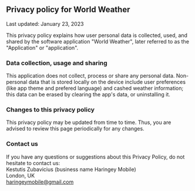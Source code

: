 ## **Privacy policy for World Weather**

Last updated: January 23, 2023

This privacy policy explains how user personal data is collected, used, and shared by the software application
"World Weather", later referred to as the "Application" or "application". 

### Data collection, usage and sharing
This application does not collect, process or share any personal data.
Non-personal data that is stored locally on the device include user preferences (like app theme and prefered
language) and cashed weather information; this data can be erased by clearing the app's data, or uninstalling it.

### Changes to this privacy policy
This privacy policy may be updated from time to time. Thus, you are advised to review this page periodically
for any changes.

### Contact us
If you have any questions or suggestions about this Privacy Policy, do not hesitate to contact us:  
Kestutis Zubavicius (business name Haringey Mobile)  
London, UK  
haringeymobile@gmail.com
